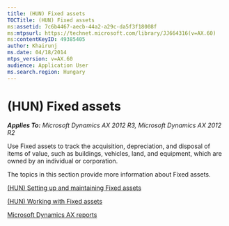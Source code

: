 ```yaml
---
title: (HUN) Fixed assets
TOCTitle: (HUN) Fixed assets
ms:assetid: 7c6b4467-aecb-44a2-a29c-da5f3f18008f
ms:mtpsurl: https://technet.microsoft.com/library/JJ664316(v=AX.60)
ms:contentKeyID: 49385405
author: Khairunj
ms.date: 04/18/2014
mtps_version: v=AX.60
audience: Application User
ms.search.region: Hungary
---
```


# (HUN) Fixed assets 


_**Applies To:** Microsoft Dynamics AX 2012 R3, Microsoft Dynamics AX 2012 R2_

Use Fixed assets to track the acquisition, depreciation, and disposal of items of value, such as buildings, vehicles, land, and equipment, which are owned by an individual or corporation.

The topics in this section provide more information about Fixed assets.

[(HUN) Setting up and maintaining Fixed assets](hun-setting-up-and-maintaining-fixed-assets.md)

[(HUN) Working with Fixed assets](hun-working-with-fixed-assets.md)

[Microsoft Dynamics AX reports](microsoft-dynamics-ax-reports.md)

  


